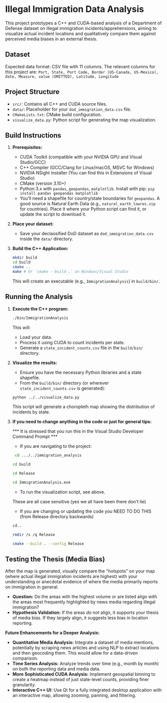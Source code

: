 # Illegal Immigration Data Analysis

This project prototypes a C++ and CUDA-based analysis of a Department of Defense dataset on illegal immigration incidents/apprehensions, aiming to visualize actual incident locations and qualitatively compare them against perceived media biases in an external thesis.

## Dataset

Expected data format: CSV file with 11 columns. The relevant columns for this project are:
`Port, State, Port Code, Border (US-Canada, US-Mexico), date, Measure, value (OMITTED), Latitude, Longitude`

## Project Structure

* `src/`: Contains all C++ and CUDA source files.
* `data/`: Placeholder for your `dod_immigration_data.csv` file.
* `CMakeLists.txt`: CMake build configuration.
* `visualize_data.py`: Python script for generating the map visualization.

## Build Instructions

1.  **Prerequisites:**
    * CUDA Toolkit (compatible with your NVIDIA GPU and Visual Studio/GCC)
    * C++ Compiler (GCC/Clang for Linux/macOS, MSVC for Windows)
    * NVIDIA NSight Installer (You can find this in Extensions of Visual Studio)
    * CMake (version 3.10+)
    * Python 3.x with `pandas`, `geopandas`, `matplotlib`. Install with pip:
        `pip install pandas geopandas matplotlib`
    * You'll need a shapefile for country/state boundaries for `geopandas`. A good source is Natural Earth Data (e.g., `natural_earth_lowres.zip` for countries). Place it where your Python script can find it, or update the script to download it.

2.  **Place your dataset:**
    * Save your declassified DoD dataset as `dod_immigration_data.csv` inside the `data/` directory.

3.  **Build the C++ Application:**

    ```bash
    mkdir build
    cd build
    cmake ..
    make # Or `cmake --build .` on Windows/Visual Studio
    ```

    This will create an executable (e.g., `ImmigrationAnalysis`) in `build/bin/`.

## Running the Analysis

1.  **Execute the C++ program:**

    ```bash
    ./bin/ImmigrationAnalysis
    ```

    This will:
    * Load your data.
    * Process it using CUDA to count incidents per state.
    * Generate a `state_incident_counts.csv` file in the `build/bin/` directory.

2.  **Visualize the results:**
    * Ensure you have the necessary Python libraries and a state shapefile.
    * From the `build/bin/` directory (or wherever `state_incident_counts.csv` is generated):

    ```bash
    python ../../visualize_data.py
    ```
    This script will generate a choropleth map showing the distribution of incidents by state.

3. **If you need to change anything in the code or just for general tips:**

      *** It is stressed that you run this in the Visual Studio Developer Command Prompt *** 

    * If you are navigating to the project:
       
   ```bash
    cd .../../immigration_analysis
    ```
    ```bash
    cd build
    ```
    ```bash
    cd Release
    ``` 
    ```bash
    cd ImmigrationAnalysis.exe
    ```

    * To run the visualization script, see above. 

    These are all case sensitive (yes we all have been there don't lie)

    * If you are changing or updating the code you NEED TO DO THIS (from Release directory backwards)

    ```bash 
    cd..
    ```

    ```bash
    rmdir /s /q Release
    ```

    ```bash
    cmake --build . --config Release
    ```

## Testing the Thesis (Media Bias)

After the map is generated, visually compare the "hotspots" on your map (where actual illegal immigration incidents are highest) with your understanding or anecdotal evidence of where the media primarily reports on immigration in general.

* **Question:** Do the areas with the highest volume or are listed align with the areas most frequently highlighted by news media regarding illegal immigration?
* **Hypothesis Validation:** If the areas *do not* align, it supports your thesis of media bias. If they largely align, it suggests less bias in location reporting.

**Future Enhancements for a Deeper Analysis:**

* **Quantitative Media Analysis:** Integrate a dataset of media mentions, potentially by scraping news articles and using NLP to extract locations and then geocoding them. This would allow for a data-driven comparison.
* **Time Series Analysis:** Analyze trends over time (e.g., month by month) on both the reporting data and media data.
* **More Sophisticated CUDA Analysis:** Implement geospatial binning to create a heatmap instead of just state-level counts, providing finer granularity.
* **Interactive C++ UI:** Use Qt for a fully integrated desktop application with an interactive map, allowing zooming, panning, and filtering.
